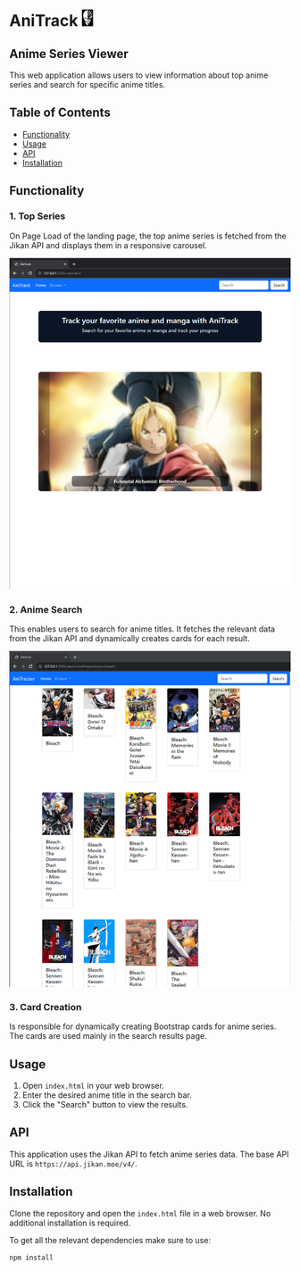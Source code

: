 # AniTrack ![](./images/mask.png)

## Anime Series Viewer

This web application allows users to view information about top anime series and search for specific anime titles.

## Table of Contents

- [Functionality](#functionality)
- [Usage](#usage)
- [API](#api)
- [Installation](#installation)

## Functionality

### 1. Top Series

On Page Load of the landing page, the top anime series is fetched from the Jikan API and displays them in a responsive carousel.

![landing-page](./images/landing.png)

### 2. Anime Search

This enables users to search for anime titles. It fetches the relevant data from the Jikan API and dynamically creates cards for each result.

![landing-page](./images/results.png)

### 3. Card Creation

Is responsible for dynamically creating Bootstrap cards for anime series. The cards are used mainly in the search results page.

## Usage

1. Open `index.html` in your web browser.
2. Enter the desired anime title in the search bar.
3. Click the "Search" button to view the results.

## API

This application uses the Jikan API to fetch anime series data. The base API URL is `https://api.jikan.moe/v4/`.

## Installation

Clone the repository and open the `index.html` file in a web browser. No additional installation is required.

To get all the relevant dependencies make sure to use:

    npm install 
